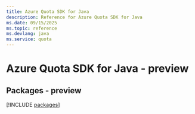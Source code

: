 ```yaml
---
title: Azure Quota SDK for Java
description: Reference for Azure Quota SDK for Java
ms.date: 09/15/2025
ms.topic: reference
ms.devlang: java
ms.service: quota
---
```

# Azure Quota SDK for Java - preview
## Packages - preview
[!INCLUDE [packages](quota-index.md)]